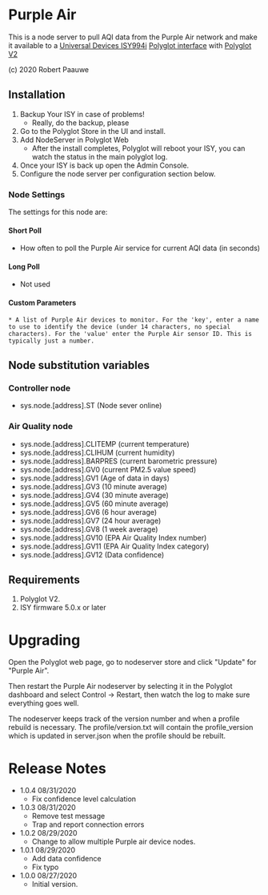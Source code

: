 
# Purple Air 

This is a node server to pull AQI data from the Purple Air network and make it available to a [Universal Devices ISY994i](https://www.universal-devices.com/residential/ISY) [Polyglot interface](http://www.universal-devices.com/developers/polyglot/docs/) with  [Polyglot V2](https://github.com/Einstein42/udi-polyglotv2)

(c) 2020 Robert Paauwe

## Installation

1. Backup Your ISY in case of problems!
   * Really, do the backup, please
2. Go to the Polyglot Store in the UI and install.
3. Add NodeServer in Polyglot Web
   * After the install completes, Polyglot will reboot your ISY, you can watch the status in the main polyglot log.
4. Once your ISY is back up open the Admin Console.
5. Configure the node server per configuration section below.

### Node Settings
The settings for this node are:

#### Short Poll
   * How often to poll the Purple Air service for current AQI data (in seconds)
#### Long Poll
   * Not used
#### Custom Parameters
	* A list of Purple Air devices to monitor. For the 'key', enter a name to use to identify the device (under 14 characters, no special characters). For the 'value' enter the Purple Air sensor ID. This is typically just a number.

## Node substitution variables
### Controller node
 * sys.node.[address].ST      (Node sever online)

### Air Quality node
 * sys.node.[address].CLITEMP (current temperature)
 * sys.node.[address].CLIHUM  (current humidity)
 * sys.node.[address].BARPRES (current barometric pressure)
 * sys.node.[address].GV0     (current PM2.5 value speed)
 * sys.node.[address].GV1     (Age of data in days)
 * sys.node.[address].GV3     (10 minute average)
 * sys.node.[address].GV4     (30 minute average)
 * sys.node.[address].GV5     (60 minute average)
 * sys.node.[address].GV6     (6 hour average)
 * sys.node.[address].GV7     (24 hour average)
 * sys.node.[address].GV8     (1 week average)
 * sys.node.[address].GV10    (EPA Air Quality Index number)
 * sys.node.[address].GV11    (EPA Air Quality Index category)
 * sys.node.[address].GV12    (Data confidence)


## Requirements
1. Polyglot V2.
2. ISY firmware 5.0.x or later

# Upgrading

Open the Polyglot web page, go to nodeserver store and click "Update" for "Purple Air".

Then restart the Purple Air nodeserver by selecting it in the Polyglot dashboard and select Control -> Restart, then watch the log to make sure everything goes well.

The nodeserver keeps track of the version number and when a profile rebuild is necessary.  The profile/version.txt will contain the profile_version which is updated in server.json when the profile should be rebuilt.

# Release Notes

- 1.0.4 08/31/2020
   - Fix confidence level calculation
- 1.0.3 08/31/2020
   - Remove test message
   - Trap and report connection errors
- 1.0.2 08/29/2020
   - Change to allow multiple Purple air device nodes.
- 1.0.1 08/29/2020
   - Add data confidence 
   - Fix typo
- 1.0.0 08/27/2020
   - Initial version.
